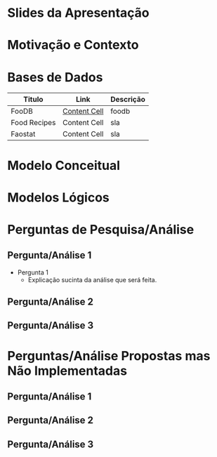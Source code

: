 # Slides da Apresentação

# Motivação e Contexto

# Bases de Dados
| Titulo | Link | Descrição |
| ------ | ---- | --------- |
| FooDB | [Content Cell](https://www.foodb.ca/) | foodb |
| Food Recipes | Content Cell  | sla |
| Faostat | Content Cell  | sla |

# Modelo Conceitual

# Modelos Lógicos

# Perguntas de Pesquisa/Análise

## Pergunta/Análise 1
* Pergunta 1
  - Explicação sucinta da análise que será feita.

## Pergunta/Análise 2

## Pergunta/Análise 3

# Perguntas/Análise Propostas mas Não Implementadas

## Pergunta/Análise 1


## Pergunta/Análise 2

## Pergunta/Análise 3
